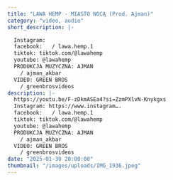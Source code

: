 ```yaml
---
title: "LAWA HEMP - MIASTO NOCĄ (Prod. Ajman)"
category: "video, audio"
short_description: |-

  Instagram:
  facebook:   / lawa.hemp.1
  tiktok: tiktok.com/@lawahemp
  youtube: @lawahemp
  PRODUKCJA MUZYCZNA: AJMAN
    / ajman_akbar
  VIDEO: GREEN BROS
    / greenbrosvideos
description: |-
  https://youtu.be/F-zDkmASEa4?si=ZzmPXlvN-Knykgxs
  Instagram: https://www.instagram….
  facebook:   / lawa.hemp.1
  tiktok: tiktok.com/@lawahemp
  youtube: @lawahemp
  PRODUKCJA MUZYCZNA: AJMAN
    / ajman_akbar
  VIDEO: GREEN BROS
    / greenbrosvideos
date: "2025-01-30 20:00:00"
thumbnail: "/images/uploads/IMG_1936.jpeg"
---
```

